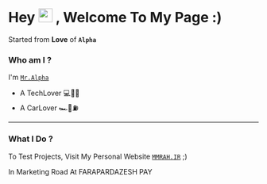 # Hey <img src="https://media.giphy.com/media/hvRJCLFzcasrR4ia7z/giphy.gif" width="28"> , Welcome To My Page :) 

Started from __Love__ of __`Alpha`__

### Who am I ? 

I'm [`Mr.Alpha`](https://t.me/Mohamaderahbar) 

* A TechLover 💻📡📱
* A CarLover 🏎🚥⛽️

*********************************************************
### What I Do ?

To Test Projects, Visit My Personal Website [`MMRAH.IR`](https://mmrah.ir)  ;)

In Marketing Road At FARAPARDAZESH PAY
